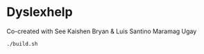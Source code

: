# Dyslexhelp
Co-created with See Kaishen Bryan & Luis Santino Maramag Ugay

```bash
./build.sh
```

